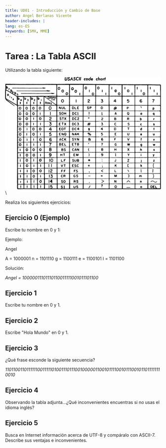 ```yaml
---
title: UD01 - Introducción y Cambio de Base
author: Angel Berlanas Vicente
header-includes: |
lang: es-ES
keywords: [SMX, MME]
---
```


# Tarea : La Tabla ASCII

Utilizando la tabla siguiente:

![ASCII](imgs/USASCII.png)
\

Realiza los siguientes ejercicios:

## Ejercicio 0 (Ejemplo)

Escribe tu nombre en 0 y 1:

Ejemplo:

Angel 

A = 1000001
n = 1101110
g = 1100111
e = 1100101
l = 1101100

Solución: 

*Angel = 10000011101110110011111001011101100*

## Ejercicio 1 

Escribe tu nombre en 0 y 1.

## Ejercicio 2

Escribe "Hola Mundo" en 0 y 1.

## Ejercicio 3

¿Qué frase esconde la siguiente secuencia?

*11011001101111110011111010011101110010000011001011110010111001011011111110010*

## Ejercicio 4

Observando la tabla adjunta...¿Qué inconvenientes encuentras si no usas el idioma inglés?

## Ejercicio 5

Busca en Internet información acerca de UTF-8 y compáralo con ASCII-7.
Describe sus ventajas e inconvenientes.


